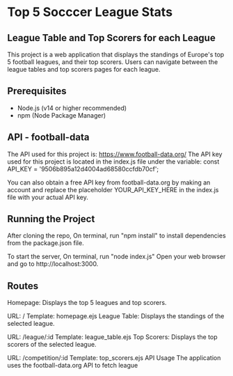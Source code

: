 # Top 5 Socccer League Stats

## League Table and Top Scorers for each League

This project is a web application that displays the standings of Europe's top 5 football leagues, and their top scorers. Users can navigate between the league tables and top scorers pages for each league.

## Prerequisites

- Node.js (v14 or higher recommended)
- npm (Node Package Manager)

## API - football-data

The API used for this project is: https://www.football-data.org/
The API key used for this project is located in the index.js file under the variable: const API_KEY = '9506b895a12d4004ad68580ccfdb70cf';

You can also obtain a free API key from football-data.org by making an account and replace the placeholder YOUR_API_KEY_HERE in the index.js file with your actual API key.

## Running the Project

After cloning the repo,
On terminal, run "npm install" to install dependencies from the package.json file.

To start the server,
On terminal, run "node index.js"
Open your web browser and go to http://localhost:3000.

## Routes

Homepage: Displays the top 5 leagues and top scorers.

URL: /
Template: homepage.ejs
League Table: Displays the standings of the selected league.

URL: /league/:id
Template: league_table.ejs
Top Scorers: Displays the top scorers of the selected league.

URL: /competition/:id
Template: top_scorers.ejs
API Usage
The application uses the football-data.org API to fetch league

